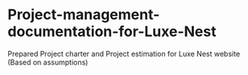 # Project-management-documentation-for-Luxe-Nest
Prepared Project charter and Project estimation for Luxe Nest website (Based on assumptions)
